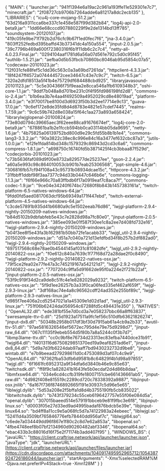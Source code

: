 { "MAIN": { "launcher.jar": "941f1394e6a19ac2c961a193ffe11e529301e7c7", "minecraft.jar": "2f08727cb9706b7264adde6a81217a8dc2ecb135" }, "LIBRARIES": { "icu4j-core-mojang-51.2.jar": "63d216a9311cca6be337c1e458e587f99d382b84", "log4j-api-2.0-beta9.jar": "1dd66e68cccd907880229f9e2de1314bd13ff785", "soundsystem-20120107.jar": "419c05fe9be71f792b2d76cfc9b67f1ed0fec7f6", "jna-3.4.0.jar": "803ff252fedbd395baffd43b37341dc4a150a554", "jinput-2.0.5.jar": "39c7796b469a600f72380316f6b1f11db6c2c7c4", "netty-all-4.0.23.Final.jar": "0294104aaf1781d6a56a07d561e792c5d0c95f45", "authlib-1.5.21.jar": "aefba0d5b53fbcb70860bc8046ab95d5854c07a5", "codecwav-20101023.jar": "12f031cfe88fef5c1dd36c563c0a3a69bd7261da", "httpclient-4.3.3.jar": "18f4247ff4572a074444572cee34647c43e7c9c7", "twitch-6.5.jar": "320a2dfd18513a5f41b4e75729df684488cbd925", "libraryjavasound-20101123.jar": "5c5e304366f75f9eaa2e8cca546a1fb6109348b3", "oshi-core-1.1.jar": "9ddf7b048a8d701be231c0f4f95fd986198fd2d8", "commons-io-2.4.jar": "b1b6ea3b7e4aa4f492509a4952029cd8e48019ad", "platform-3.4.0.jar": "e3f70017be8100d3d6923f50b3d2ee17714e9c13", "guava-17.0.jar": "9c6ef172e8de35fd8d4d8783e4821e57cdef7445", "realms-1.7.59.jar": "9c6c59b742d8e038a15f64c1aa273a893a658424", "librarylwjglopenal-20100824.jar": "73e80d0794c39665aec3f62eee88ca91676674ef", "log4j-core-2.0-beta9.jar": "678861ba1b2e1fccb594bb0ca03114bb05da9695", "netty-1.6.jar": "4b75825a06139752bd800d9e29c5fd55b8b1b1e4", "commons-lang3-3.3.2.jar": "90a3822c38ec8c996e84c16a3477ef632cbc87a3", "jutils-1.0.0.jar": "e12fe1fda814bd348c1579329c86943d2cd3c6a6", "commons-compress-1.8.1.jar": "a698750c16740fd5b3871425f4cb3bbaa87f529d", "codecjorbis-20101023.jar": "c73b5636faf089d9f00e8732a829577de25237ee", "gson-2.2.4.jar": "a60a5e993c98c864010053cb901b7eab25306568", "jopt-simple-4.6.jar": "306816fb57cf94f108a43c95731b08934dcae15c", "httpcore-4.3.2.jar": "31fbbff1ddbf98f3aa7377c94d33b0447c646b6e", "commons-logging-1.1.3.jar": "f6f66e966c70a83ffbdb6f17a0919eaf7c8aca7f", "commons-codec-1.9.jar": "9ce04e34240f674bc72680f8b843b1457383161a", "twitch-platform-6.5-natives-windows-64.jar": "9fdd0fd5aed0817063dcf95b69349a171f447ebd", "twitch-external-platform-4.5-natives-windows-64.jar": "c3cde57891b935d41b6680a9c5e1502eeab76d86", "lwjgl-platform-2.9.4-nightly-20150209-natives-windows.jar": "b84d5102b9dbfabfeb5e43c7e2828d98a7fc80e0", "jinput-platform-2.0.5-natives-windows.jar": "385ee093e01f587f30ee1c8a2ee7d408fd732e16", "lwjgl-platform-2.9.4-nightly-20150209-windows.jar": "b04f3ee8f5e43fa3b162981b50bb72fe1acabb33", "lwjgl_util-2.9.4-nightly-20150209-windows.jar": "d51a7c040a721d13efdfbd34f8b257b2df882ad0", "lwjgl-2.9.4-nightly-20150209-windows.jar": "697517568c68e78ae0b4544145af031c81082dfe", "lwjgl_util-2.9.2-nightly-20140822-osx.jar": "f0e612c840a7639c1f77f68d72a28dae2f0c8490", "lwjgl-platform-2.9.2-nightly-20140822-natives-osx.jar": "79f5ce2fea02e77fe47a3c745219167a542121d7", "lwjgl-2.9.2-nightly-20140822-osx.jar": "7707204c9ffa5d91662de95f0a224e2f721b22af", "jinput-platform-2.0.5-natives-osx.jar": "53f9c919f34d2ca9de8c51fc4e1e8282029a9232", "twitch-platform-6.5-natives-osx.jar": "5f9d1ee26257b3a33f0ca06fed335ef462af659f", "lwjgl-2.9.3-linux.jar": "3df168ac74e4a8c96562cdff24ad352e255bf89c", "lwjgl-platform-2.9.3-natives-linux.jar": "d985f7ee406a2cd52547021a1a45309e1d02d1ad", "lwjgl_util-2.9.3-linux.jar": "751f06b62424da056954c67288fd5c494431e350" }, "NATIVES": { "OpenAL32.dll": "ede381bf55e7d0cd3a7e058237bbc66a8ff63837", "swresample-ttv-0.dll": "25d1923a17511a9fc1ef56c510dfb63621826274", "jinput-dx8.dll": "50348b2958b017df3bf30d7915ab61a4cb9a2b33", "avutil-ttv-51.dll": "97ae5816326546ef5672ec795d4e79e75d9298d7", "jinput-raw_64.dll": "067c11135f9ebeb554d5f80b7a8a5244c0f3b7d7", "libmp3lame-ttv.dll": "cc0c9bf8e76734d23313ec83efba7440dce31b91", "lwjgl64.dll": "f4013116d6750829851370ed19a9eaf8251ad6e1", "jinput-dx8_64.dll": "5d9a7d3fb6224dab97aaff7bd9430232732d9be8", "jinput-wintab.dll": "e7b9beead279298611d0c4753089d3af07c4c9e9", "OpenAL64.dll": "97362fba53dfb6d9581b8c64829f4b1d98a97855", "lwjgl.dll": "6f1661fc6952312a9f34dfa6d3840b46e9c85e63", "twitchsdk.dll": "ff8f9c1a828241b1643fe5b0ecdaf2d4d86b8daa", "libmfxsw64.dll": "034e6cd4ccfb319fe18007151cbe661436661ab5", "jinput-raw.dll": "4d982f408e815519c2289cd720c78338392a9887", "libjinput-osx.jnilib": "6a167f736f8746892665f191e30937c5d96e5e65", "liblwjgl.dylib": "5d53a208e2f5bffa1d8d4b3755190fb5cb835022", "libtwitchsdk.dylib": "b743f379234c55ceb6196427757e55f06e084d5a", "openal.dylib": "307015baeed514e579191bbceb9e81f9fbc3e6f8", "libjinput-linux.so": "d0003f05e27d33ed9ad4995badaf876bdcb5e39e", "libjinput-linux64.so": "bd4ff8a11cc9e5a068fc5d7a74122983a24ebeec", "liblwjgl.so": "52411d4a3509bf765846776efb78440dd956af7c", "liblwjgl64.so": "c6ede7a034449dd96f867e1f80c2c8d7e62a853a", "libopenal.so": "4fbe4748eef8b07bf2134960d90260482abf3346", "libopenal64.so": "ebac433b3c88016d16f75e2f71174b3add407f95" }, "WINDOWS_BS": { "javaURL": "https://client.craftrise.network/api/launcher/launcher.json", "javaType": "jdk", "launcherURL": "[https://client.craftrise.network/api/launcher/files/launcher.jar](https://cdn.discordapp.com/attachments/1040917495952965712/1054387924726186044/launcher.jar)", "startArguments": "-Xmx%selectedRAM%M -Djava.net.preferIPv4Stack=true -Xmn128M" } }
